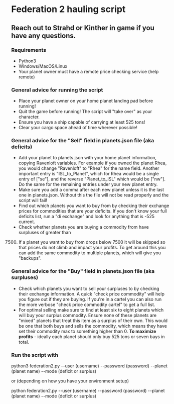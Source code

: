 # Federation 2 hauling script
## Reach out to Strahd or Kinther in game if you have any questions.

### Requirements
* Python3
* Windows/MacOS/Linux
* Your planet owner must have a remote price checking service (help remote)

### General advice for running the script
* Place your planet owner on your home planet landing pad before running!
* Quit the game before running! The script will "take over" as your character.
* Ensure you have a ship capable of carrying at least 525 tons!
* Clear your cargo space ahead of time wherever possible!

### General advice for the "Sell" field in planets.json file (aka deficits)
* Add your planet to planets.json with your home planet information, copying
Ravenloft variables.  For example if you owned the planet Rhea, you would
change "Ravenloft" to "Rhea" for the name field.  Another important entry
is "ISL_to_Planet", which for Rhea would be a single entry of ["se"], and
the reverse "Planet_to_ISL" which would be ["nw"].  Do the same for the
remaining entries under your new planet entry.
* Make sure you add a comma after each new planet unless it is the last one
in planets.json.  Without this the file will not be read properly and the script
will fail!
* Find out which planets you want to buy from by checking their exchange
prices for commodities that are your deficits.  If you don't know your full
deficits list, run a "di exchange" and look for anything that is -525 current.
* Check whether planets you are buying a commodity from have surpluses of greater than
7500.  If a planet you want to buy from drops below 7500 it will be skipped so
that prices do not climb and impact your profits.  To get around this you can
add the same commodity to multiple planets, which will give you "backups".

### General advice for the "Buy" field in planets.json file (aka surpluses)
* Check which planets you want to sell your surpluses to by checking their
exchange information.  A quick "check price commodity" will help you figure
out if they are buying.  If you're in a cartel you can also run the more
verbose "check price commodity cartel" to get a full list.
* For optimal selling make sure to find at least six to eight planets which will
buy your surplus commodity.  Ensure none of these planets are "mixed" planets
that treat this item as a surplus of their own.  This would be one that both
buys and sells the commodity, which means they have set their commodity max to
something higher than 0. **To maximize profits** - ideally each planet should
only buy 525 tons or seven bays in total.

### Run the script with

python3 federation2.py --user (username) --password (password) --planet
(planet name) --mode (deficit or surplus)

or (depending on how you have your environment setup)

python federation2.py --user (username) --password (password) --planet
(planet name) --mode (deficit or surplus)
